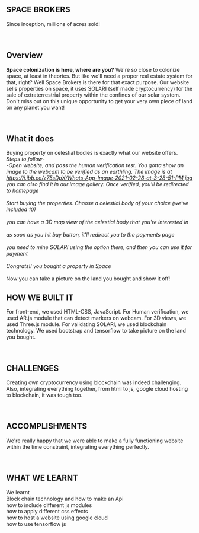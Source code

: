 ## SPACE BROKERS
Since inception, millions of acres sold!
<br>
<br>
<br>
## Overview
**Space colonization is here, where are you?**
We're so close to colonize space, at least in theories. But like we'll need a proper real estate system for that, right? Well Space Brokers is there for that exact purpose.
Our website sells properties on space, it uses SOLARI (self made cryptocurrency) for the sale of extraterrestrial property within the confines of our solar system. Don't miss out on this unique opportunity to get your very own piece of land on any planet you want!
<br>
<br>
<br>
## What it does
Buying property on celestial bodies is exactly what our website offers. 
*Steps to follow-*
<br>
-_Open website, and pass the human verification test. You gotta show an image to the webcam to be verified as an earthling. The image is at https://i.ibb.co/z75sDpX/Whats-App-Image-2021-02-28-at-3-28-51-PM.jpg
you can also find it in our image gallery. Once verified, you'll be redirected to homepage_
<br>
<br>
_Start buying the properties. Choose a celestial body of your choice (we've included 10)_
<br>
<br>
_you can have a 3D map view of the celestial body that you're interested in_
<br>
<br>
_as soon as you hit buy button, it'll redirect you to the payments page_
<br>
<br>
_you need to mine SOLARI using the option there, and then you can use it for payment_
<br>
<br>
_Congrats!! you bought a property in Space_
<br>
<br>
Now you can take a picture on the land you bought and show it off!
## HOW WE BUILT IT
For front-end, we used HTML-CSS, JavaScript. For Human verification, we used AR.js module that can detect markers on webcam. For 3D views, we used Three.js module. For validating SOLARI, we used blockchain technology. We used bootstrap and tensorflow to take picture on the land you bought.
<br><br><br>
## CHALLENGES
Creating own cryptocurrency using blockchain was indeed challenging. Also, integrating everything together, from html to js, google cloud hosting to blockchain, it was tough too.
<br><br><br>
## ACCOMPLISHMENTS
We're really happy that we were able to make a fully functioning website within the time constraint, integrating everything perfectly.
<br><br><br>
## WHAT WE LEARNT
We learnt
<br> 
Block chain technology and how to make an Api
<br>
how to include different js modules
<br>
how to apply different css effects
<br>
how to host a website using google cloud
<br>
how to use tensorflow js
